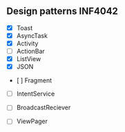 Design patterns INF4042
-----------------------
- [X] Toast
- [X] AsyncTask
- [X] Activity
- [ ] ActionBar
- [X] ListView
- [X] JSON
- [ ] Fragment
- [ ] IntentService
- [ ] BroadcastReciever
- [ ] ViewPager


